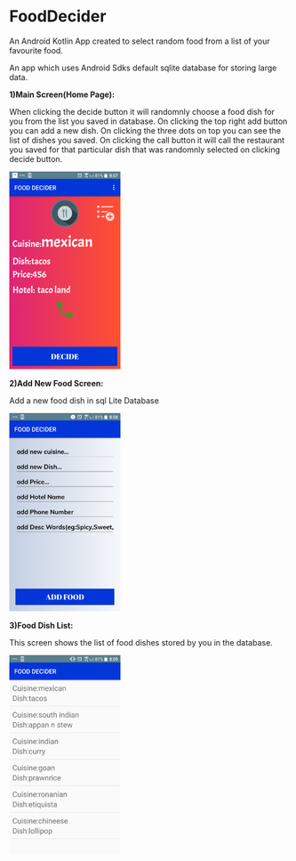 # FoodDecider
An Android Kotlin App created to select random food from a list of your favourite food.

An app which uses Android Sdks default sqlite database for storing large data.

<b>1)Main Screen(Home Page):</b>

When clicking the decide button it will randomnly choose a food dish for you from the list you saved in database.
On clicking the top right add button you can add a new dish.
On clicking the three dots on top you can see the list of dishes you saved.
On clicking the call button it will call the restaurant you saved for that particular dish that was randomnly selected on clicking decide button.

<img width="200" src="https://github.com/devsarahgeo/FoodDecider/blob/master/images/img1.png"/>


<b>2)Add New Food Screen:</b>

Add a new food dish in sql Lite Database

<img width="200" src= "https://github.com/devsarahgeo/FoodDecider/blob/master/images/img2.png"/>

<b>3)Food Dish List:</b>

This screen shows the list of food dishes stored by you in the database.

<img width="200" src="https://github.com/devsarahgeo/FoodDecider/blob/master/images/img3.png"/>
